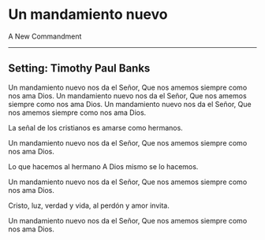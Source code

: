 # Un mandamiento nuevo
A New Commandment

***

## Setting: Timothy Paul Banks

Un mandamiento nuevo nos da el Señor,
Que nos amemos siempre como nos ama Dios.
Un mandamiento nuevo nos da el Señor,
Que nos amemos siempre como nos ama Dios.
Un mandamiento nuevo nos da el Señor,
Que nos amemos siempre como nos ama Dios.

La señal de los cristianos
es amarse como hermanos.

Un mandamiento nuevo nos da el Señor,
Que nos amemos siempre como nos ama Dios.

Lo que hacemos al hermano
A Dios mismo se lo hacemos.

Un mandamiento nuevo nos da el Señor,
Que nos amemos siempre como nos ama Dios.

Cristo, luz, verdad y vida,
al perdón y amor invita.

Un mandamiento nuevo nos da el Señor,
Que nos amemos siempre como nos ama Dios.
